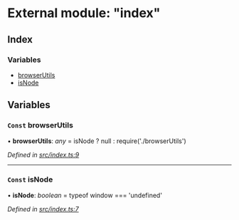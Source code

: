 # External module: "index"

## Index

### Variables

* [browserUtils](_index_.md#const-browserutils)
* [isNode](_index_.md#const-isnode)

## Variables

### `Const` browserUtils

• **browserUtils**: *any* =  isNode ? null : require('./browserUtils')

*Defined in [src/index.ts:9](https://github.com/PolymathNetwork/polymath-sdk/blob/e8bbc1e/src/index.ts#L9)*

___

### `Const` isNode

• **isNode**: *boolean* =  typeof window === 'undefined'

*Defined in [src/index.ts:7](https://github.com/PolymathNetwork/polymath-sdk/blob/e8bbc1e/src/index.ts#L7)*
